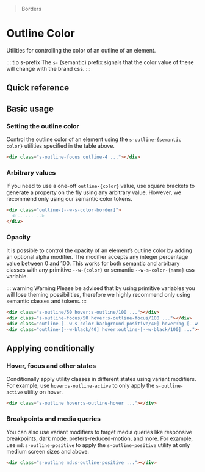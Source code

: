 > Borders

# Outline Color

Utilities for controlling the color of an outline of an element.

::: tip s-prefix
The `s-` (semantic) prefix signals that the color value of these will change with the brand css.
:::

## Quick reference

<outline-color-table />

## Basic usage

### Setting the outline color
Control the outline color of an element using the `s-outline-{semantic color}` utilities specified in the table above.

<example-container>
  <div class="grid gap-16 justify-items-center">
    <div class="s-outline-focus s-bg h-80 w-80 rounded-4 outline outline-offset-2 outline-4"></div>
  </div>
</example-container>

```html
<div class="s-outline-focus outline-4 ..."></div>
```

### Arbitrary values
If you need to use a one-off `outline-{color}` value, use square brackets to generate a property on the fly using any arbitrary value. However, we recommend only using our semantic color tokens.

```html
<div class="outline-[--w-s-color-border]">
  <!-- ... -->
</div>
```

### Opacity
It is possible to control the opacity of an element’s outline color by adding an optional alpha modifier.
The modifier accepts any integer percentage value between 0 and 100.
This works for both semantic and arbitrary classes with any primitive `--w-{color}` or semantic `--w-s-color-{name}` css variable.

::: warning Warning
Please be advised that by using primitive variables you will lose theming possibilities, therefore we highly recommend only using semantic classes and tokens.
:::

<example-container class="bg-center bg-[url(./50s-scientists.jpg)]">
  <div class="grid grid-cols-4 gap-16 justify-items-center my-8">
    <div class="s-outline/50 hover:s-outline/100 s-bg backdrop-blur-m h-80 w-80 rounded-4 outline outline-offset-4 outline-8 transition-all ease-in-out duration-700"></div>
    <div class="s-outline-focus/50 hover:s-outline-focus/100 s-bg backdrop-blur-m h-80 w-80 rounded-4 outline outline-offset-4 outline-8 transition-all ease-in-out duration-700"></div>
    <div class="outline-[--w-s-color-background-positive/40] hover:outline-[--w-s-color-background-positive/100] s-bg backdrop-blur-m h-80 w-80 rounded-4 outline outline-offset-4 outline-8 transition-all ease-in-out duration-700"></div>
    <div class="outline-[--w-black/40] hover:outline-[--w-black/100] s-bg backdrop-blur-m h-80 w-80 rounded-4 outline outline-offset-4 outline-8 transition-all ease-in-out duration-700"></div>
  </div>
</example-container>

```html
<div class="s-outline/50 hover:s-outline/100 ..."></div>
<div class="s-outline-focus/50 hover:s-outline-focus/100 ..."></div>
<div class="outline-[--w-s-color-background-positive/40] hover:bg-[--w-s-color-background-positive/100] ..."></div>
<div class="outline-[--w-black/40] hover:outline-[--w-black/100] ..."></div>
```

## Applying conditionally

### Hover, focus and other states
Conditionally apply utility classes in different states using variant modifiers.
For example, use `hover:s-outline-active` to only apply the `s-outline-active` utility on hover.

<example-container>
  <div class="grid gap-16 justify-items-center">
    <div class="s-outline hover:s-outline-hover s-bg h-80 w-80 rounded-4 outline outline-offset-2 outline-4"></div>
   </div>
</example-container>

```html
<div class="s-outline hover:s-outline-hover ..."></div>
```

### Breakpoints and media queries
You can also use variant modifiers to target media queries like responsive breakpoints, dark mode, prefers-reduced-motion, and more.
For example, use `md:s-outline-positive` to apply the `s-outline-positive` utility at only medium screen sizes and above.

<example-container>
  <div class="grid gap-16 justify-items-center">
    <div class="s-outline md:s-outline-positive s-bg h-80 w-80 rounded-4 outline outline-offset-2 outline-4"></div>
   </div>
</example-container>

```html
<div class="s-outline md:s-outline-positive ..."></div>
```
